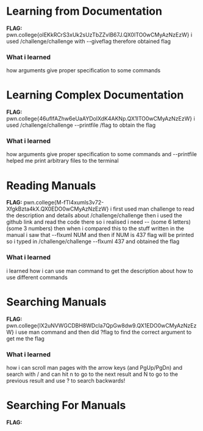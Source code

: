 # Learning from Documentation

**FLAG:** pwn.college{oIEKkRCrS3xUk2sUzTbZZvlB67J.QX0ITO0wCMyAzNzEzW}
i used /challenge/challenge with --giveflag therefore obtained flag

### What i learned
how arguments give proper specification to some commands

# Learning Complex Documentation 

**FLAG:** pwn.college{46ufIfAZhw6eUaAYDolXdK4AKNp.QX1ITO0wCMyAzNzEzW}
i used /challenge/challenge --printfile /flag to obtain the flag

### What i learned 
how arguments give proper specification to some commands and --printfile helped me print arbitrary files to the terminal

# Reading Manuals 

**FLAG:** pwn.college{M-fTl4xumls3v72-XfgkBzta4kX.QX0EDO0wCMyAzNzEzW}
i first used man challenge to read the description and details about /challenge/challenge then i used the github link and read the code there so i realised i need -- (some 6 letters) (some 3 numbers) then when i compared this to the stuff written in the manual i saw that --flxuml NUM and then if NUM is 437 flag will be printed so i typed in /challenge/challenge --flxuml 437 and obtained the flag 

### What i learned
i learned how i can use man command to get the description about how to use different commands 

# Searching Manuals 

**FLAG:** pwn.college{IX2uNVWGCDBH8WDcIa7QpGw8dw9.QX1EDO0wCMyAzNzEzW}
i use man command and then did ?flag to find the correct argument to get me the flag 

### What i learned 
how i can scroll man pages with the arrow keys (and PgUp/PgDn) and search with / and can hit n to go to the next result and N to go to the previous result and use ? to search backwards!

# Searching For Manuals 

**FLAG:**
